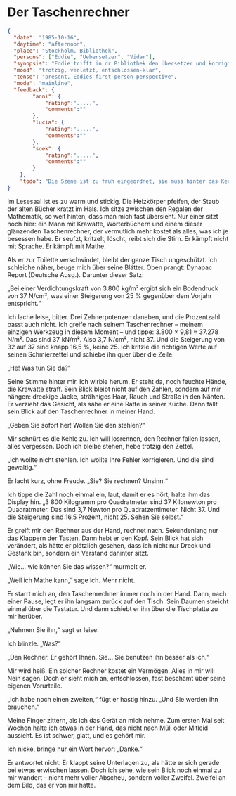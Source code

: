 # Der Taschenrechner

```json
{
  "date": "1985-10-16",
  "daytime": "afternoon",
  "place": "Stockholm, Bibliothek",
  "persons": ["Eddie", "Uebersetzer", "Vidar"],
  "synopsis": "Eddie trifft in dr Bibliothek den Übersetzer und korrigiert seine Fehler. Er schenkt ihr zum Dank seinen teurem Taschenrechner.",
  "mood": "trotzig, verletzt, entschlossen-klar",
  "tense": "present, Eddies first-person perspective",
  "mode": "mainline",
  "feedback": {
        "anni": {
            "rating":".....",
            "comments":""
        },
        "lucia": {
            "rating":".....",
            "comments":""
        },
        "soek": {
            "rating":".....",
            "comments":""
        }
    },
    "todo": "Die Szene ist zu früh eingeordnet, sie muss hinter das Kennenlernen, aber vor die Duschszene"
}
```

Im Lesesaal ist es zu warm und stickig. Die Heizkörper pfeifen, der Staub der
alten Bücher kratzt im Hals. Ich sitze zwischen den Regalen der Mathematik, so
weit hinten, dass man mich fast übersieht. Nur einer sitzt noch hier: ein Mann
mit Krawatte, Wörterbüchern und einem dieser glänzenden Taschenrechner, der
vermutlich mehr kostet als alles, was ich je besessen habe. Er seufzt, kritzelt,
löscht, reibt sich die Stirn. Er kämpft nicht mit Sprache. Er kämpft mit Mathe.

Als er zur Toilette verschwindet, bleibt der ganze Tisch ungeschützt. Ich
schleiche näher, beuge mich über seine Blätter. Oben prangt: Dynapac Report
(Deutsche Ausg.). Darunter dieser Satz:

„Bei einer Verdichtungskraft von 3.800 kg/m² ergibt sich ein Bodendruck von 37
N/cm², was einer Steigerung von 25 % gegenüber dem Vorjahr entspricht.“

Ich lache leise, bitter. Drei Zehnerpotenzen daneben, und die Prozentzahl passt
auch nicht. Ich greife nach seinem Taschenrechner – meinem einzigen Werkzeug in
diesem Moment – und tippe: 3.800 × 9,81 ≈ 37.278 N/m². Das sind 37 kN/m². Also
3,7 N/cm², nicht 37. Und die Steigerung von 32 auf 37 sind knapp 16,5 %, keine
25. Ich kritzle die richtigen Werte auf seinen Schmierzettel und schiebe ihn
quer über die Zeile.

„He! Was tun Sie da?“

Seine Stimme hinter mir. Ich wirble herum. Er steht da, noch feuchte Hände, die
Krawatte straff. Sein Blick bleibt nicht auf den Zahlen, sondern auf mir hängen:
dreckige Jacke, strähniges Haar, Rauch und Straße in den Nähten. Er verzieht das
Gesicht, als sähe er eine Ratte in seiner Küche. Dann fällt sein Blick auf den
Taschenrechner in meiner Hand.

„Geben Sie sofort her! Wollen Sie den stehlen?“

Mir schnürt es die Kehle zu. Ich will losrennen, den Rechner fallen lassen,
alles vergessen. Doch ich bleibe stehen, hebe trotzig den Zettel.

„Ich wollte nicht stehlen. Ich wollte Ihre Fehler korrigieren. Und die sind
gewaltig.“

Er lacht kurz, ohne Freude. „Sie? Sie rechnen? Unsinn.“

Ich tippe die Zahl noch einmal ein, laut, damit er es hört, halte ihm das
Display hin. „3 800 Kilogramm pro Quadratmeter sind 37 Kilonewton pro
Quadratmeter. Das sind 3,7 Newton pro Quadratzentimeter. Nicht 37. Und die
Steigerung sind 16,5 Prozent, nicht 25. Sehen Sie selbst.“

Er greift mir den Rechner aus der Hand, rechnet nach. Sekundenlang nur das
Klappern der Tasten. Dann hebt er den Kopf. Sein Blick hat sich verändert, als
hätte er plötzlich gesehen, dass ich nicht nur Dreck und Gestank bin, sondern
ein Verstand dahinter sitzt.

„Wie… wie können Sie das wissen?“ murmelt er.

„Weil ich Mathe kann,“ sage ich. Mehr nicht.

Er starrt mich an, den Taschenrechner immer noch in der Hand. Dann, nach einer
Pause, legt er ihn langsam zurück auf den Tisch. Sein Daumen streicht einmal
über die Tastatur. Und dann schiebt er ihn über die Tischplatte zu mir herüber.

„Nehmen Sie ihn,“ sagt er leise.

Ich blinzle. „Was?“

„Den Rechner. Er gehört Ihnen. Sie… Sie benutzen ihn besser als ich.“

Mir wird heiß. Ein solcher Rechner kostet ein Vermögen. Alles in mir will Nein
sagen. Doch er sieht mich an, entschlossen, fast beschämt über seine eigenen
Vorurteile.

„Ich habe noch einen zweiten,“ fügt er hastig hinzu. „Und Sie werden ihn
brauchen.“

Meine Finger zittern, als ich das Gerät an mich nehme. Zum ersten Mal seit
Wochen halte ich etwas in der Hand, das nicht nach Müll oder Mitleid aussieht.
Es ist schwer, glatt, und es gehört mir.

Ich nicke, bringe nur ein Wort hervor: „Danke.“

Er antwortet nicht. Er klappt seine Unterlagen zu, als hätte er sich gerade bei
etwas erwischen lassen. Doch ich sehe, wie sein Blick noch einmal zu mir wandert
– nicht mehr voller Abscheu, sondern voller Zweifel. Zweifel an dem Bild, das er
von mir hatte.
